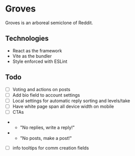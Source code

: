 # Groves

Groves is an arboreal semiclone of Reddit.

## Technologies

- React as the framework
- Vite as the bundler
- Style enforced with ESLint

## Todo

- [ ] Voting and actions on posts
- [ ] Add bio field to account settings
- [ ] Local settings for automatic reply sorting and levels/take
- [ ] Have white page span all device width on mobile
- [ ] CTAs
- - "No replies, write a reply!"
- - "No posts, make a post!"
- [ ] info tooltips for comm creation fields
